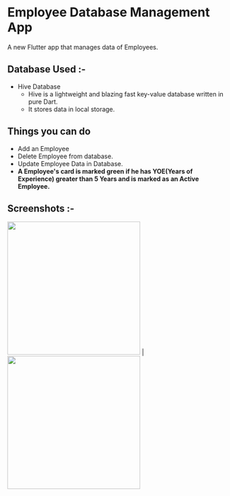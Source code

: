 # Employee Database Management App

A new Flutter app that manages data of Employees.

## Database Used :-
- Hive Database
  -  Hive is a lightweight and blazing fast key-value database written in pure Dart.
  -  It stores data in local storage.
  

## Things you can do 

- Add an Employee
- Delete Employee from database.
- Update Employee Data in Database.
- **A Employee's card is marked green if he has YOE(Years of Experience) greater than 5 Years and is marked as an Active Employee.**

## Screenshots :-
<img src="https://user-images.githubusercontent.com/96718201/211138853-87fe293a-0f55-428c-b2f6-cd901a81ed63.jpg" width="300"> | <img src="https://user-images.githubusercontent.com/96718201/211138856-4d4bc874-71f7-4cb2-89fb-a79cb54cd81f.jpg" width="300">
